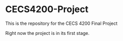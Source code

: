 # CECS4200-Project
This is the repository for the CECS 4200 Final Project

Right now the project is in its first stage.
